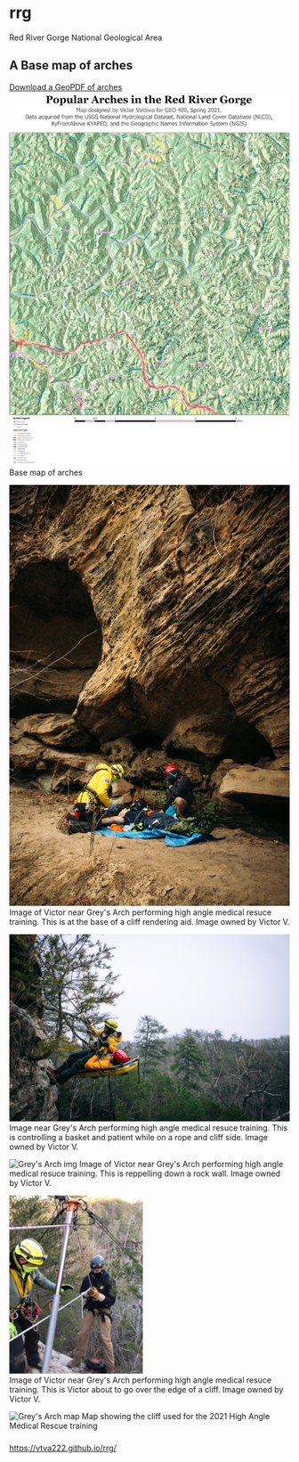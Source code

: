 # rrg
Red River Gorge National Geological Area

## A Base map of arches

[Download a GeoPDF of arches](basemap/rrg.pdf)
![Base map of arches](graphics/rrg.jpg) Base map of arches

![Grey's Arch img](graphics/a1.jpg) Image of Victor near Grey's Arch performing high angle medical resuce training. This is at the base of a cliff rendering aid. Image owned by Victor V.


![Grey's Arch img](graphics/a2.jpg) Image near Grey's Arch performing high angle medical resuce training. This is controlling a basket and patient while on a rope and cliff side. Image owned by Victor V.

![Grey's Arch img](graphics/a3.jpg) Image of Victor near Grey's Arch performing high angle medical resuce training. This is reppelling down a rock wall. Image owned by Victor V.

![Grey's Arch img](graphics/a4.jpg)  
Image of Victor near Grey's Arch performing high angle medical resuce training. This is Victor about to go over the edge of a cliff. Image owned by Victor V.

![Grey's Arch map](graphics/LidarMap.jpeg) Map showing the cliff used for the 2021 High Angle Medical Rescue training

### 

https://vtva222.github.io/rrg/
